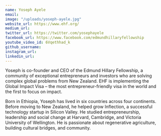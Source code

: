 ```yaml
---
name: Yoseph Ayele
email: 
image: "/uploads/yoseph-ayele.jpg"
website_url: https://www.ehf.org/
medium_url: 
twitter_url: https://twitter.com/yosephayele
facebook_url: https://www.facebook.com/edmundhillaryfellowship
youtube_video_id: 6Vqethhad_k
github_username: 
instagram_url: 
linkedin_url: 
---
```


Yoseph is co-founder and CEO of the Edmund Hillary Fellowship, a community of exceptional entrepreneurs and investors who are solving complex global problems from New Zealand. EHF is implementing the Global Impact Visa – the most entrepreneur-friendly visa in the world and the first to focus on impact.

Born in Ethiopia, Yoseph has lived in six countries across four continents. Before moving to New Zealand, he helped grow Inflection, a successful technology startup in Silicon Valley. He studied entrepreneurship, leadership and social change at Harvard, Cambridge, and Victoria University of Wellington. He is passionate about regenerative agriculture, building cultural bridges, and community.
